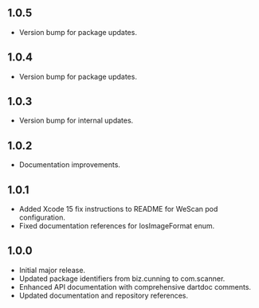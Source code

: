 ## 1.0.5
* Version bump for package updates.

## 1.0.4
* Version bump for package updates.

## 1.0.3
* Version bump for internal updates.

## 1.0.2
* Documentation improvements.

## 1.0.1
* Added Xcode 15 fix instructions to README for WeScan pod configuration.
* Fixed documentation references for IosImageFormat enum.

## 1.0.0
* Initial major release.
* Updated package identifiers from biz.cunning to com.scanner.
* Enhanced API documentation with comprehensive dartdoc comments.
* Updated documentation and repository references.

